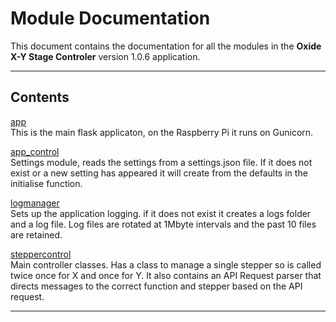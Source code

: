 # Module Documentation


This document contains the documentation for all the modules in the **Oxide X-Y Stage Controler** version 1.0.6 application.

---

## Contents


[app](./app.md)  
This is the main flask applicaton, on the Raspberry Pi it runs on Gunicorn.

[app_control](./app_control.md)  
Settings module, reads the settings from a settings.json file. If it does not exist or a new setting
has appeared it will create from the defaults in the initialise function.

[logmanager](./logmanager.md)  
Sets up the application logging. if it does not exist it creates a logs folder and a log file.
Log files are rotated at 1Mbyte intervals and the past 10 files are retained.

[steppercontrol](./steppercontrol.md)  
Main controller classes. Has a class to manage a single stepper so is called twice once for X and once for Y.
It also contains an API Request parser that directs messages to the correct function and stepper based on the
API request.


---


